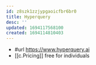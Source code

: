 ```yaml
---
id: z8szk1zzjypgaoicfbr6br0
title: Hyperquery
desc: ''
updated: 1694117568100
created: 1694114810403
---
```


- #url https://www.hyperquery.ai
- [[c.Pricing]] free for individuals